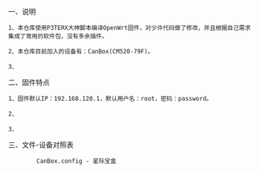 一、说明

    1、本仓库使用P3TERX大神脚本编译OpenWrt固件，对少许代码做了修改，并且根据自己需求集成了常用的软件包，没有多余插件。

    2、本仓库目前加入的设备有：CanBox(CM520-79F)。
    
    3、

二、固件特点

    1、固件默认IP：192.168.120.1，默认用户名：root，密码：password。
    
    2、
    
    3、
    
    
三、文件-设备对照表

        
            CanBox.config - 星际宝盒
            

